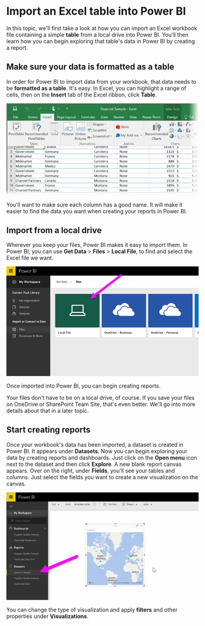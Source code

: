 <properties
   pageTitle="Upload Excel data to Power BI"
   description="See how easy it is to upload an Excel workbook to Power BI"
   services="powerbi"
   documentationCenter=""
   authors="davidiseminger"
   manager="mblythe"
   backup=""
   editor=""
   tags=""
   qualityFocus="no"
   qualityDate=""
   featuredVideoId="pZ8XnFfNJtc"
   featuredVideoThumb=""
   courseDuration="4m"/>

<tags
   ms.service="powerbi"
   ms.devlang="NA"
   ms.topic="get-started-article"
   ms.tgt_pltfrm="NA"
   ms.workload="powerbi"
   ms.date="09/29/2016"
   ms.author="davidi"/>

# Import an Excel table into Power BI

In this topic, we'll first take a look at how you can import an Excel workbook file containing a simple <bpt id="p1">**</bpt>table<ept id="p1">**</ept> from a local drive into Power BI. You'll then learn how you can begin exploring that table's data in Power BI by creating a report.

## Make sure your data is formatted as a table
In order for Power BI to import data from your workbook, that data needs to be  <bpt id="p1">**</bpt>formatted as a table<ept id="p1">**</ept>. It's easy. In Excel, you can highlight a range of cells, then on the <bpt id="p1">**</bpt>Insert<ept id="p1">**</ept> tab of the Excel ribbon, click <bpt id="p2">**</bpt>Table<ept id="p2">**</ept>.

![](media/powerbi-learning-5-2-upload-excel/5-2_1.png)

You'll want to make sure each column has a good name. It will make it easier to find the data you want when creating your reports in Power BI.

## Import from a local drive
Wherever you keep your files, Power BI makes it easy to import them. In Power BI, you can use <bpt id="p1">**</bpt>Get Data<ept id="p1">**</ept><ph id="ph1"> &gt; </ph><bpt id="p2">**</bpt>Files<ept id="p2">**</ept><ph id="ph2"> &gt; </ph><bpt id="p3">**</bpt>Local File<ept id="p3">**</ept>, to find and select the Excel file we want.

![](media/powerbi-learning-5-2-upload-excel/5-2_2.png)

Once imported into Power BI, you can begin creating reports.

Your files don't have to be on a local drive, of course. If you save your files on OneDrive or SharePoint Team Site, that's even better. We'll go into more details about that in a later topic.

## Start creating reports
Once your workbook's data has been imported, a dataset is created in Power BI. It appears under <bpt id="p1">**</bpt>Datasets<ept id="p1">**</ept>. Now you can begin exploring your data by creating reports and dashboards. Just click on the <bpt id="p1">**</bpt>Open menu<ept id="p1">**</ept> icon next to the dataset and then click <bpt id="p2">**</bpt>Explore<ept id="p2">**</ept>. A new blank report canvas appears. Over on the right, under <bpt id="p1">**</bpt>Fields<ept id="p1">**</ept>, you'll see your tables and columns. Just select the fields you want to create a new visualization on the canvas.

![](media/powerbi-learning-5-2-upload-excel/5-2_3.png)

You can change the type of visualization and apply <bpt id="p1">**</bpt>filters<ept id="p1">**</ept> and other properties under <bpt id="p2">**</bpt>Visualizations<ept id="p2">**</ept>.
